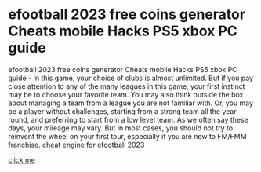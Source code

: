 # efootball 2023 free coins generator Cheats mobile Hacks PS5 xbox PC guide

efootball 2023 free coins generator Cheats mobile Hacks PS5 xbox PC guide - In this game, your choice of clubs is almost unlimited. But if you pay close attention to any of the many leagues in this game, your first instinct may be to choose your favorite team. You may also think outside the box about managing a team from a league you are not familiar with. Or, you may be a player without challenges, starting from a strong team all the year round, and preferring to start from a low level team. As we often say these days, your mileage may vary. But in most cases, you should not try to reinvent the wheel on your first tour, especially if you are new to FM/FMM franchise. cheat engine for efootball 2023

[click me](https://pescheat.top/efootballhack/)
